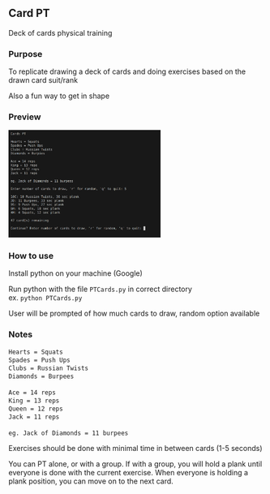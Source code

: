 ## Card PT

Deck of cards physical training

### Purpose

To replicate drawing a deck of cards and doing exercises based on the drawn card suit/rank<br>

Also a fun way to get in shape

### Preview

<img src="preview.png" alt="preview" width="300">

### How to use

Install python on your machine (Google)<br>

Run python with the file `PTCards.py` in correct directory<br>
ex. `python PTCards.py`

User will be prompted of how much cards to draw, random option available<br>

### Notes

```
Hearts = Squats
Spades = Push Ups
Clubs = Russian Twists
Diamonds = Burpees

Ace = 14 reps
King = 13 reps
Queen = 12 reps
Jack = 11 reps

eg. Jack of Diamonds = 11 burpees
```

Exercises should be done with minimal time in between cards (1-5 seconds)<br>

You can PT alone, or with a group. If with a group, you will hold a plank until everyone is done with the current exercise. When everyone is holding a plank position, you can move on to the next card.<br>
